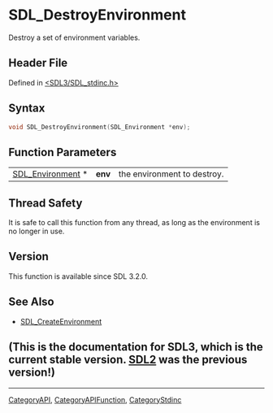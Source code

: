 # SDL_DestroyEnvironment

Destroy a set of environment variables.

## Header File

Defined in [<SDL3/SDL_stdinc.h>](https://github.com/libsdl-org/SDL/blob/main/include/SDL3/SDL_stdinc.h)

## Syntax

```c
void SDL_DestroyEnvironment(SDL_Environment *env);
```

## Function Parameters

|                                      |         |                             |
| ------------------------------------ | ------- | --------------------------- |
| [SDL_Environment](SDL_Environment) * | **env** | the environment to destroy. |

## Thread Safety

It is safe to call this function from any thread, as long as the
environment is no longer in use.

## Version

This function is available since SDL 3.2.0.

## See Also

- [SDL_CreateEnvironment](SDL_CreateEnvironment)


## (This is the documentation for SDL3, which is the current stable version. [SDL2](https://wiki.libsdl.org/SDL2/) was the previous version!)



----
[CategoryAPI](CategoryAPI), [CategoryAPIFunction](CategoryAPIFunction), [CategoryStdinc](CategoryStdinc)

